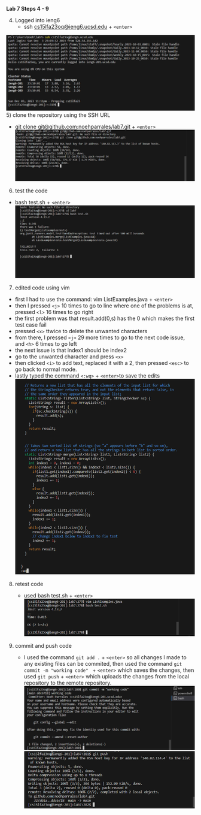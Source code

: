 __Lab 7 Steps 4 - 9__


4) Logged into ieng6
   - ssh cs15lfa23oq@ieng6.ucsd.edu + ```<enter>```

![Image](logging_in_without_password.png)
5) clone the repository using the SSH URL
  - git clone git@github.com:noehparrales/lab7.git + ```<enter>```
![Image](git_clone.png)
6) test the code
  - bash test.sh + ```<enter>```
![Image](failed_test.png)
7) edited code using vim
  - first I had to use the command: vim ListExamples.java + ```<enter>```
  - then I pressed ```<j>``` 10 times to go to line where one of the problems is at, pressed `<l>` 16 times to go right
  - the first problem was that result.add(0,s) has the 0 which makes the first test case fail 
  -  pressed ```<x>``` ttwice to delete the unwanted characters
  - from there, I pressed ```<j>``` 29 more times to go to the next code issue, and `<h>` 6 times to go left
  - the next issue is that index1 should be index2
  - go to the unwanted character and press ```<x>```
  - then clicked ```<i>``` to add text, replaced it with a 2, then pressed ```<esc>``` to go back to normal mode.
  - lastly typed the command ```<:wq>``` + ```<enter>```to save the edits 
![Image](editing_vim.png)

8) retest code
   - used bash test.sh + ```<enter>```
![Image](good_test.png)

9) commit and push code
    - I used the command ```git add .``` + ```<enter>``` so all changes I made to any existing files can be commited, then used the command ```git commit -m "working code" ``` + ```<enter>``` which saves the changes, then used ```git push``` + ```<enter>``` which uploads the changes from the local repository to the remote repository. 
![Image](good_commit.png)
![Image](good_push.png)

